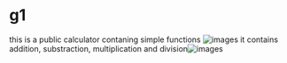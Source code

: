 # g1
this is a public  calculator contaning simple functions
![images](https://user-images.githubusercontent.com/96468560/146899241-2871c687-a6df-4fb7-b3b6-9230309e5883.jpg)
it contains addition, substraction, multiplication and division![images](https://user-images.githubusercontent.com/96468560/146899241-2871c687-a6df-4fb7-b3b6-9230309e5883.jpg)
